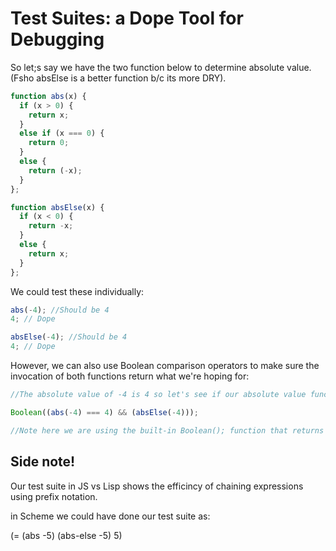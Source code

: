 # Test Suites: a Dope Tool for Debugging

So let;s say we have the two function below to determine absolute value. (Fsho absElse is a better function b/c its more DRY).

```Javascript
function abs(x) {
  if (x > 0) {
    return x;
  }
  else if (x === 0) {
    return 0;
  }
  else {
    return (-x);
  }
};

function absElse(x) {
  if (x < 0) {
    return -x;
  }
  else {
    return x;
  }
};

```

We could test these individually:

```Javascript
abs(-4); //Should be 4
4; // Dope

absElse(-4); //Should be 4
4; // Dope
```

However, we can also use Boolean comparison operators to make sure the invocation of both functions return what we're hoping for:

```Javascript
//The absolute value of -4 is 4 so let's see if our absolute value functions return 4 for each invocation AND compare them to 4:

Boolean((abs(-4) === 4) && (absElse(-4)));

//Note here we are using the built-in Boolean(); function that returns the Boolean value of the parameters.
```

## Side note!

Our test suite in JS vs Lisp shows the efficincy of chaining expressions using prefix notation.

in Scheme we could have done our test suite as:

(= (abs -5) (abs-else -5) 5)

